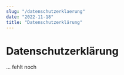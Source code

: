 ```yaml
---
slug: "/datenschutzerklaerung"
date: "2022-11-18"
title: "Datenschutzerklärung"
---
```


# Datenschutzerklärung


... fehlt noch
